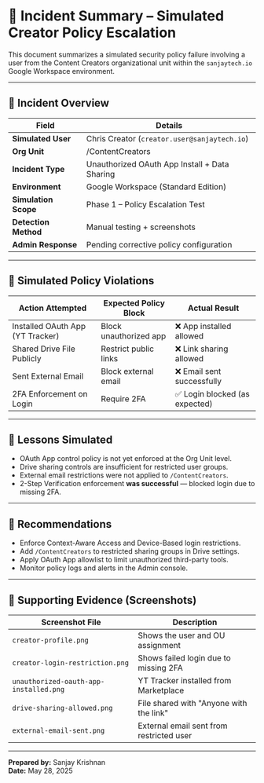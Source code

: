 # 🧾 Incident Summary – Simulated Creator Policy Escalation

This document summarizes a simulated security policy failure involving a user from the Content Creators organizational unit within the `sanjaytech.io` Google Workspace environment.

---

## 🎯 Incident Overview

| Field                   | Details                                       |
|------------------------|-----------------------------------------------|
| **Simulated User**     | Chris Creator (`creator.user@sanjaytech.io`) |
| **Org Unit**           | /ContentCreators                              |
| **Incident Type**      | Unauthorized OAuth App Install + Data Sharing |
| **Environment**        | Google Workspace (Standard Edition)           |
| **Simulation Scope**   | Phase 1 – Policy Escalation Test              |
| **Detection Method**   | Manual testing + screenshots                  |
| **Admin Response**     | Pending corrective policy configuration       |

---

## 🚩 Simulated Policy Violations

| Action Attempted                         | Expected Policy Block | Actual Result            |
|-----------------------------------------|------------------------|---------------------------|
| Installed OAuth App (YT Tracker)        | Block unauthorized app | ❌ App installed allowed  |
| Shared Drive File Publicly              | Restrict public links  | ❌ Link sharing allowed   |
| Sent External Email                     | Block external email   | ❌ Email sent successfully |
| 2FA Enforcement on Login                | Require 2FA            | ✅ Login blocked (as expected) |

---

## 🧠 Lessons Simulated

- OAuth App control policy is not yet enforced at the Org Unit level.
- Drive sharing controls are insufficient for restricted user groups.
- External email restrictions were not applied to `/ContentCreators`.
- 2-Step Verification enforcement **was successful** — blocked login due to missing 2FA.

---

## 📌 Recommendations

- Enforce Context-Aware Access and Device-Based login restrictions.
- Add `/ContentCreators` to restricted sharing groups in Drive settings.
- Apply OAuth App allowlist to limit unauthorized third-party tools.
- Monitor policy logs and alerts in the Admin console.

---

## 📁 Supporting Evidence (Screenshots)

| Screenshot File                    | Description                                |
|-----------------------------------|--------------------------------------------|
| `creator-profile.png`             | Shows the user and OU assignment           |
| `creator-login-restriction.png`   | Shows failed login due to missing 2FA      |
| `unauthorized-oauth-app-installed.png` | YT Tracker installed from Marketplace     |
| `drive-sharing-allowed.png`       | File shared with "Anyone with the link"    |
| `external-email-sent.png`         | External email sent from restricted user   |

---

**Prepared by:** Sanjay Krishnan  
**Date:** May 28, 2025
